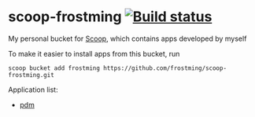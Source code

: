 # scoop-frostming [![Build status](https://ci.appveyor.com/api/projects/status/029wg97af9l3f3v0?svg=true)](https://ci.appveyor.com/project/frostming/scoop-frostming)

My personal bucket for [Scoop](http://scoop.sh), which contains apps developed by myself

To make it easier to install apps from this bucket, run

    scoop bucket add frostming https://github.com/frostming/scoop-frostming.git

Application list:

-   [pdm](https://pdm.fming.dev)
